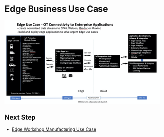 # Edge Business Use Case

<img src="images/edge-usecase.png" />

## Next Step
- [Edge Workshop Manufacturing Use Case](edge-manufacturing-usecase.md)